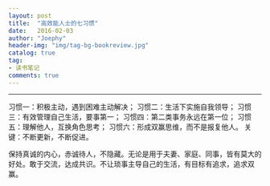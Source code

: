```yaml
---
layout: post
title:  "高效能人士的七习惯"
date:   2016-02-03
author: "Joephy"
header-img: "img/tag-bg-bookreview.jpg"
catalog: true
tag:
- 读书笔记 
comments: true
---
```


-----------

习惯一：积极主动，遇到困难主动解决；
习惯二：生活下实施自我领导；
习惯三：有效管理自己生活，要事第一；
习惯四：第二类事务永远在第一位；
习惯五：理解他人，互换角色思考；
习惯六：形成双赢思维，而不是报复他人。
关键：不断更新，不断促进。

保持真诚的内心，赤诚待人，不隐藏。无论是用于夫妻、家庭、同事，皆有莫大的好处。敢于交流，达成共识。不让琐事主导自己的生活，有目标有追求，追求双赢。

